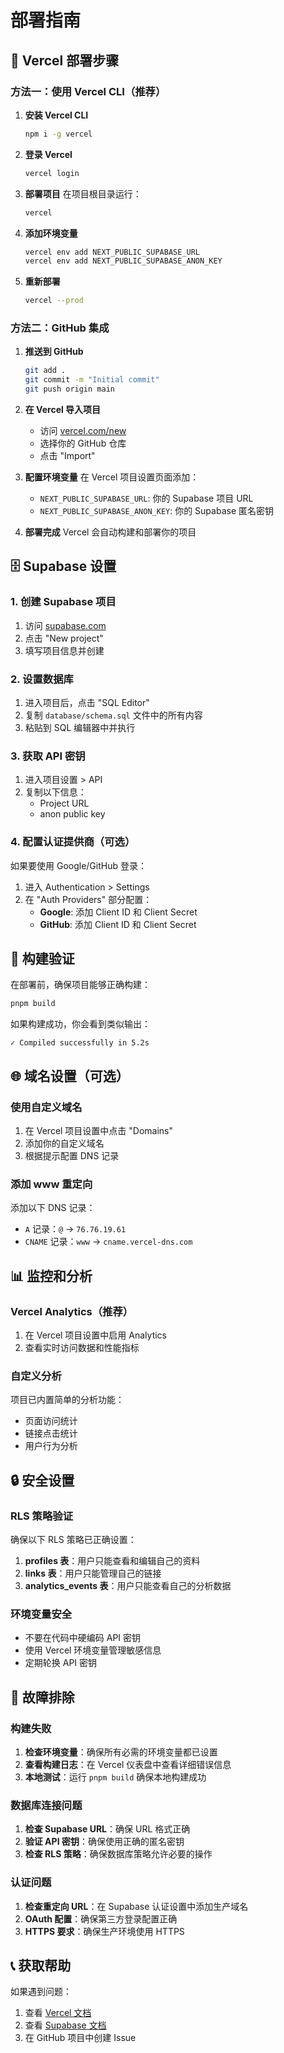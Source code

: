 # 部署指南

## 🚀 Vercel 部署步骤

### 方法一：使用 Vercel CLI（推荐）

1. **安装 Vercel CLI**
   ```bash
   npm i -g vercel
   ```

2. **登录 Vercel**
   ```bash
   vercel login
   ```

3. **部署项目**
   在项目根目录运行：
   ```bash
   vercel
   ```

4. **添加环境变量**
   ```bash
   vercel env add NEXT_PUBLIC_SUPABASE_URL
   vercel env add NEXT_PUBLIC_SUPABASE_ANON_KEY
   ```

5. **重新部署**
   ```bash
   vercel --prod
   ```

### 方法二：GitHub 集成

1. **推送到 GitHub**
   ```bash
   git add .
   git commit -m "Initial commit"
   git push origin main
   ```

2. **在 Vercel 导入项目**
   - 访问 [vercel.com/new](https://vercel.com/new)
   - 选择你的 GitHub 仓库
   - 点击 "Import"

3. **配置环境变量**
   在 Vercel 项目设置页面添加：
   - `NEXT_PUBLIC_SUPABASE_URL`: 你的 Supabase 项目 URL
   - `NEXT_PUBLIC_SUPABASE_ANON_KEY`: 你的 Supabase 匿名密钥

4. **部署完成**
   Vercel 会自动构建和部署你的项目

## 🗄️ Supabase 设置

### 1. 创建 Supabase 项目

1. 访问 [supabase.com](https://supabase.com)
2. 点击 "New project"
3. 填写项目信息并创建

### 2. 设置数据库

1. 进入项目后，点击 "SQL Editor"
2. 复制 `database/schema.sql` 文件中的所有内容
3. 粘贴到 SQL 编辑器中并执行

### 3. 获取 API 密钥

1. 进入项目设置 > API
2. 复制以下信息：
   - Project URL
   - anon public key

### 4. 配置认证提供商（可选）

如果要使用 Google/GitHub 登录：

1. 进入 Authentication > Settings
2. 在 "Auth Providers" 部分配置：
   - **Google**: 添加 Client ID 和 Client Secret
   - **GitHub**: 添加 Client ID 和 Client Secret

## 🔧 构建验证

在部署前，确保项目能够正确构建：

```bash
pnpm build
```

如果构建成功，你会看到类似输出：
```
✓ Compiled successfully in 5.2s
```

## 🌐 域名设置（可选）

### 使用自定义域名

1. 在 Vercel 项目设置中点击 "Domains"
2. 添加你的自定义域名
3. 根据提示配置 DNS 记录

### 添加 www 重定向

添加以下 DNS 记录：
- `A` 记录：`@` → `76.76.19.61`
- `CNAME` 记录：`www` → `cname.vercel-dns.com`

## 📊 监控和分析

### Vercel Analytics（推荐）

1. 在 Vercel 项目设置中启用 Analytics
2. 查看实时访问数据和性能指标

### 自定义分析

项目已内置简单的分析功能：
- 页面访问统计
- 链接点击统计
- 用户行为分析

## 🔒 安全设置

### RLS 策略验证

确保以下 RLS 策略已正确设置：

1. **profiles 表**：用户只能查看和编辑自己的资料
2. **links 表**：用户只能管理自己的链接
3. **analytics_events 表**：用户只能查看自己的分析数据

### 环境变量安全

- 不要在代码中硬编码 API 密钥
- 使用 Vercel 环境变量管理敏感信息
- 定期轮换 API 密钥

## 🚨 故障排除

### 构建失败

1. **检查环境变量**：确保所有必需的环境变量都已设置
2. **查看构建日志**：在 Vercel 仪表盘中查看详细错误信息
3. **本地测试**：运行 `pnpm build` 确保本地构建成功

### 数据库连接问题

1. **检查 Supabase URL**：确保 URL 格式正确
2. **验证 API 密钥**：确保使用正确的匿名密钥
3. **检查 RLS 策略**：确保数据库策略允许必要的操作

### 认证问题

1. **检查重定向 URL**：在 Supabase 认证设置中添加生产域名
2. **OAuth 配置**：确保第三方登录配置正确
3. **HTTPS 要求**：确保生产环境使用 HTTPS

## 📞 获取帮助

如果遇到问题：

1. 查看 [Vercel 文档](https://vercel.com/docs)
2. 查看 [Supabase 文档](https://supabase.com/docs)
3. 在 GitHub 项目中创建 Issue
